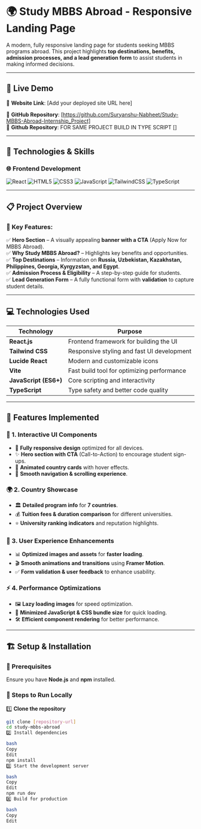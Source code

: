# 🌍 Study MBBS Abroad - Responsive Landing Page  

A modern, fully responsive landing page for students seeking MBBS programs abroad. This project highlights **top destinations, benefits, admission processes, and a lead generation form** to assist students in making informed decisions.  

---

## 🚀 Live Demo  

🔗 **Website Link**: [Add your deployed site URL here]  

📁 **GitHub Repository**: [https://github.com/Suryanshu-Nabheet/Study-MBBS-Abroad-Internship_Project]  
📁 **Github Repository**: FOR SAME PROJECT BUILD IN TYPE SCRIPT []

---
## 🚀 Technologies & Skills  

### **🌐 Frontend Development**  
<p align="left">
  <img src="https://img.shields.io/badge/React-61DAFB?style=for-the-badge&logo=react&logoColor=black" alt="React" />
  <img src="https://img.shields.io/badge/HTML5-E34F26?style=for-the-badge&logo=html5&logoColor=white" alt="HTML5" />
  <img src="https://img.shields.io/badge/CSS3-1572B6?style=for-the-badge&logo=css3&logoColor=white" alt="CSS3" />
  <img src="https://img.shields.io/badge/JavaScript-F7DF1E?style=for-the-badge&logo=javascript&logoColor=black" alt="JavaScript" />
  <img src="https://img.shields.io/badge/TailwindCSS-38B2AC?style=for-the-badge&logo=tailwind-css&logoColor=white" alt="TailwindCSS" />
  <img src="https://img.shields.io/badge/TypeScript-007ACC?style=for-the-badge&logo=typescript&logoColor=white" alt="TypeScript" />
</p>

---

## 📋 Project Overview  

### **🔹 Key Features:**  
✅ **Hero Section** – A visually appealing **banner with a CTA** (Apply Now for MBBS Abroad).  
✅ **Why Study MBBS Abroad?** – Highlights key benefits and opportunities.  
✅ **Top Destinations** – Information on **Russia, Uzbekistan, Kazakhstan, Philippines, Georgia, Kyrgyzstan, and Egypt**.  
✅ **Admission Process & Eligibility** – A step-by-step guide for students.  
✅ **Lead Generation Form** – A fully functional form with **validation** to capture student details.  

---

## 💻 Technologies Used  

| Technology | Purpose |  
|------------|---------|  
| **React.js** | Frontend framework for building the UI |  
| **Tailwind CSS** | Responsive styling and fast UI development |  
| **Lucide React** | Modern and customizable icons |  
| **Vite** | Fast build tool for optimizing performance |  
| **JavaScript (ES6+)** | Core scripting and interactivity |  
| **TypeScript** | Type safety and better code quality |  

---

## 🎯 Features Implemented  

### **🎨 1. Interactive UI Components**  
- 🚀 **Fully responsive design** optimized for all devices.  
- ✨ **Hero section with CTA** (Call-to-Action) to encourage student sign-ups.  
- 📌 **Animated country cards** with hover effects.  
- 🎯 **Smooth navigation & scrolling experience**.  

### **🌍 2. Country Showcase**  
- 🏛️ **Detailed program info** for **7 countries**.  
- 💰 **Tuition fees & duration comparison** for different universities.  
- ⭐ **University ranking indicators** and reputation highlights.  

### **📱 3. User Experience Enhancements**  
- 📊 **Optimized images and assets** for **faster loading**.  
- 🎬 **Smooth animations and transitions** using **Framer Motion**.  
- ✅ **Form validation & user feedback** to enhance usability.  

### **⚡ 4. Performance Optimizations**  
- 🖼️ **Lazy loading images** for speed optimization.  
- 🎯 **Minimized JavaScript & CSS bundle size** for quick loading.  
- 🛠️ **Efficient component rendering** for better performance.  

---

## 🏗️ Setup & Installation  

### **🔧 Prerequisites**  
Ensure you have **Node.js** and **npm** installed.  

### **📌 Steps to Run Locally**  

1️⃣ **Clone the repository**  
```bash
git clone [repository-url]
cd study-mbbs-abroad
2️⃣ Install dependencies

bash
Copy
Edit
npm install
3️⃣ Start the development server

bash
Copy
Edit
npm run dev
4️⃣ Build for production

bash
Copy
Edit
